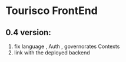 # Tourisco FrontEnd

## 0.4 version:

1. fix language , Auth , governorates Contexts
2. link with the deployed backend
